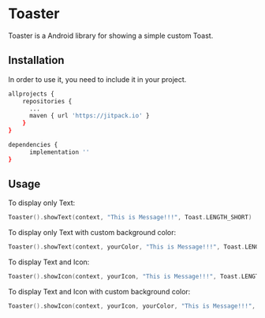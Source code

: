 # Toaster

Toaster is a Android library for showing a simple custom Toast.

## Installation

In order to use it, you need to include it in your project.

```bash
allprojects {
    repositories {
      ...
      maven { url 'https://jitpack.io' }
    }
}
```

```bash
dependencies {
      implementation ''
}
```

## Usage

To display only Text:
```kotlin
Toaster().showText(context, "This is Message!!!", Toast.LENGTH_SHORT)
```

To display only Text with custom background color:
```kotlin
Toaster().showText(context, yourColor, "This is Message!!!", Toast.LENGTH_SHORT)
```

To display Text and Icon:
```kotlin
Toaster().showIcon(context, yourIcon, "This is Message!!!", Toast.LENGTH_SHORT)
```

To display Text and Icon with custom background color:
```kotlin
Toaster().showIcon(context, yourIcon, yourColor, "This is Message!!!", Toast.LENGTH_SHORT)
```
